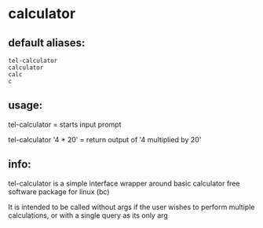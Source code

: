 # calculator

## default aliases:
```
tel-calculator
calculator
calc
c
```
## usage:

tel-calculator			= starts input prompt

tel-calculator '4 * 20' 	= return output of '4 multiplied by 20'

## info:

tel-calculator is a simple interface wrapper around basic calculator free software package for linux (bc) 

It is intended to be called without args if the user wishes to perform multiple calculations, or with a single query as its only arg


